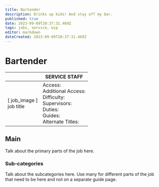 ```yaml
---
title: Bartender
description: Drinks up kids! And stay off my bar.
published: true
date: 2023-09-09T20:37:31.469Z
tags: jobs, service, wip
editor: markdown
dateCreated: 2023-09-09T20:37:31.469Z
---
```


# Bartender

|                             | SERVICE STAFF                                                                                   |
|-----------------------------|----------------------------------------------------------------------------------------------|
| \[ job_image ]<br>job title | Access:<br>Additional Access:<br>Difficulty:<br>Supervisors:<br>Duties:<br>Guides:<br>Alternate Titles: |

## Main 
Talk about the primary parts of the job here.


### Sub-categories
Talk about the subcategories here. Use many for different parts of the job that need to be here and not on a separate guide page.
